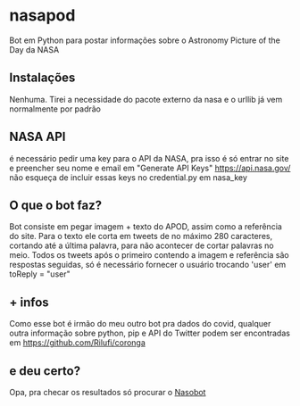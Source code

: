 # nasapod
Bot em Python para postar informações sobre o Astronomy Picture of the Day da NASA

## Instalações
Nenhuma. Tirei a necessidade do pacote externo da nasa e o urllib já vem normalmente por padrão

## NASA API
é necessário pedir uma key para o API da NASA, pra isso é só entrar no site e preencher seu nome e email em "Generate API Keys" https://api.nasa.gov/ não esqueça de incluir essas keys no credential.py em nasa_key

## O que o bot faz?
Bot consiste em pegar imagem + texto do APOD, assim como a referência do site. Para o texto ele corta em tweets de no máximo 280 caracteres, cortando até a última palavra, para não acontecer de cortar palavras no meio. Todos os tweets após o primeiro contendo a imagem e referência são respostas seguidas, só é necessário fornecer o usuário trocando 'user' em toReply = "user"

## + infos
Como esse bot é irmão do meu outro bot pra dados do covid, qualquer outra informação sobre python, pip e API do Twitter podem ser encontradas em https://github.com/Rilufi/coronga

## e deu certo?
Opa, pra checar os resultados só procurar o [Nasobot](https://twitter.com/nasobot)
